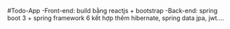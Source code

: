 #Todo-App
-Front-end: build bằng reactjs + bootstrap
-Back-end: spring boot 3 + spring framework 6 kết hợp thêm hibernate, spring data jpa, jwt....
